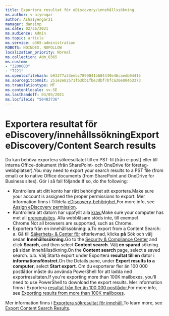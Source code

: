 ```yaml
---
title: Exportera resultat för eDiscovery/innehållssökning
ms.author: v-aiyengar
author: AshaIyengar21
manager: dansimp
ms.date: 02/26/2021
ms.audience: Admin
ms.topic: article
ms.service: o365-administration
ROBOTS: NOINDEX, NOFOLLOW
localization_priority: Normal
ms.collection: Adm_O365
ms.custom:
- "3200003"
- "7221"
ms.openlocfilehash: b93377a33eebc7899041b684449e46caedb04415
ms.sourcegitcommit: 251e2e82571fb3bb1fbe3dbf7bfca30e004b3373
ms.translationtype: MT
ms.contentlocale: sv-SE
ms.lasthandoff: 03/05/2021
ms.locfileid: "50483736"
---
```

# <a name="export-ediscoverycontent-search-results"></a><span data-ttu-id="a1e52-102">Exportera resultat för eDiscovery/innehållssökning</span><span class="sxs-lookup"><span data-stu-id="a1e52-102">Export eDiscovery/Content Search results</span></span>

<span data-ttu-id="a1e52-103">Du kan behöva exportera sökresultatet till en PST-fil (från e-post) eller till interna Office-dokument (från SharePoint- och OneDrive för företag-webbplatser).</span><span class="sxs-lookup"><span data-stu-id="a1e52-103">You may need to export your search results to a PST file (from email) or to native Office documents (from SharePoint and OneDrive for Business sites).</span></span> <span data-ttu-id="a1e52-104">Gör i så fall följande:</span><span class="sxs-lookup"><span data-stu-id="a1e52-104">If so, do the following:</span></span>

- <span data-ttu-id="a1e52-105">Kontrollera att ditt konto har rätt behörighet att exportera.</span><span class="sxs-lookup"><span data-stu-id="a1e52-105">Make sure your account is assigned the proper permissions to export.</span></span> <span data-ttu-id="a1e52-106">Mer information finns i Tilldela [eDiscovery-behörighet.](https://go.microsoft.com/fwlink/?linkid=2102406)</span><span class="sxs-lookup"><span data-stu-id="a1e52-106">For more info, see [Assign eDiscovery permission](https://go.microsoft.com/fwlink/?linkid=2102406).</span></span>
- <span data-ttu-id="a1e52-107">Kontrollera att datorn har uppfyllt alla [krav.](https://docs.microsoft.com/office365/securitycompliance/export-search-results#before-you-begin)</span><span class="sxs-lookup"><span data-stu-id="a1e52-107">Make sure your computer has met all [prerequisites](https://docs.microsoft.com/office365/securitycompliance/export-search-results#before-you-begin).</span></span> <span data-ttu-id="a1e52-108">Alla webbläsare stöds inte, till exempel Chrome.</span><span class="sxs-lookup"><span data-stu-id="a1e52-108">Not all browsers are supported, such as Chrome.</span></span>
- <span data-ttu-id="a1e52-109">Exportera från en innehållssökning: a.</span><span class="sxs-lookup"><span data-stu-id="a1e52-109">To export from a Content Search: a.</span></span> <span data-ttu-id="a1e52-110">Gå till [Säkerhets- & Center för](https://protection.office.com/contentsearch) efterlevnad, klicka **på** Sök och välj sedan **Innehållssökning.**</span><span class="sxs-lookup"><span data-stu-id="a1e52-110">Go to the [Security & Compliance Center](https://protection.office.com/contentsearch) and click **Search**, and then select **Content search**.</span></span> <span data-ttu-id="a1e52-111">Välj **en sparad** sökning på sidan Innehållssökning.</span><span class="sxs-lookup"><span data-stu-id="a1e52-111">On the **Content search** page, select a saved search.</span></span>
    <span data-ttu-id="a1e52-112">b.</span><span class="sxs-lookup"><span data-stu-id="a1e52-112">b.</span></span> <span data-ttu-id="a1e52-113">Välj Starta export under Exportera **resultat till en** dator i **informationsfönstret.**</span><span class="sxs-lookup"><span data-stu-id="a1e52-113">On the Details pane, under **Export results to a computer**, select **Start export**.</span></span> <span data-ttu-id="a1e52-114">Om du exporterar fler än 100 000 postlådor måste du använda PowerShell för att ladda ned exportresultaten.</span><span class="sxs-lookup"><span data-stu-id="a1e52-114">If you're exporting more than 100K mailboxes, you'll need to use PowerShell to download the export results.</span></span> <span data-ttu-id="a1e52-115">Mer information finns i Exportera [resultat från fler än 100 000 postlådor.](https://go.microsoft.com/fwlink/?linkid=2143861)</span><span class="sxs-lookup"><span data-stu-id="a1e52-115">For more info, see [Exporting results from more than 100K mailboxes](https://go.microsoft.com/fwlink/?linkid=2143861).</span></span>

<span data-ttu-id="a1e52-116">Mer information finns i [Exportera sökresultat för innehåll.](https://go.microsoft.com/fwlink/?linkid=2102118)</span><span class="sxs-lookup"><span data-stu-id="a1e52-116">To learn more, see [Export Content Search Results](https://go.microsoft.com/fwlink/?linkid=2102118).</span></span>